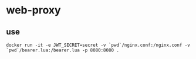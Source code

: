 # web-proxy

## use
```
docker run -it -e JWT_SECRET=secret -v `pwd`/nginx.conf:/nginx.conf -v `pwd`/bearer.lua:/bearer.lua -p 8080:8080 .
```